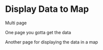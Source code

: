 # Display Data to Map
Multi page

One page you gotta get the data

Another page for displaying the data in a map
